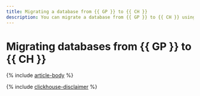 ```yaml
---
title: Migrating a database from {{ GP }} to {{ CH }}
description: You can migrate a database from {{ GP }} to {{ CH }} using {{ data-transfer-full-name }}.
---
```


# Migrating databases from {{ GP }} to {{ CH }}

{% include [article-body](../../_tutorials/dataplatform/greenplum-to-clickhouse.md) %}

{% include [clickhouse-disclaimer](../../_includes/clickhouse-disclaimer.md) %}
